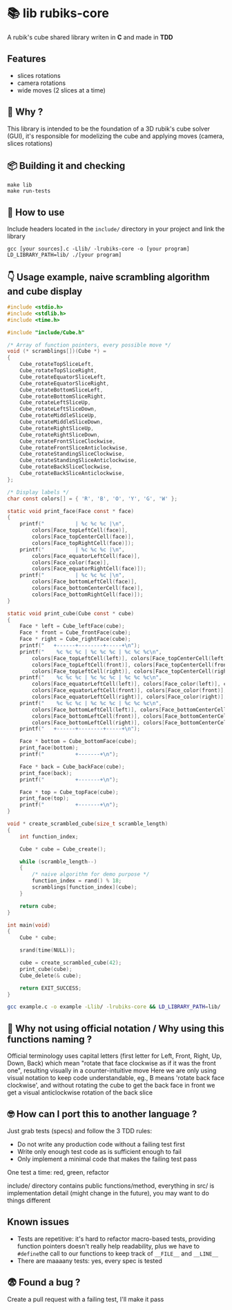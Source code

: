 

# 📚 lib rubiks-core

A rubik's cube shared library writen in **C** and made in **TDD**


## Features

- slices rotations
- camera rotations
- wide moves (2 slices at a time)


## 🫨 Why ?

This library is intended to be the foundation of a 3D rubik's cube solver (GUI),
it's responsible for modelizing the cube and applying moves (camera, slices rotations)


## 📦 Building it and checking

```
make lib
make run-tests
```


## 🤔 How to use

Include headers located in the `include/` directory in your project and link the library
```
gcc [your sources].c -Llib/ -lrubiks-core -o [your program]
LD_LIBRARY_PATH=lib/ ./[your program]
```


## 👇 Usage example, naive scrambling algorithm and cube display

```C
#include <stdio.h>
#include <stdlib.h>
#include <time.h>

#include "include/Cube.h"

/* Array of function pointers, every possible move */
void (* scramblings[])(Cube *) =
{
	Cube_rotateTopSliceLeft,
	Cube_rotateTopSliceRight,
	Cube_rotateEquatorSliceLeft,
	Cube_rotateEquatorSliceRight,
	Cube_rotateBottomSliceLeft,
	Cube_rotateBottomSliceRight,
	Cube_rotateLeftSliceUp,
	Cube_rotateLeftSliceDown,
	Cube_rotateMiddleSliceUp,
	Cube_rotateMiddleSliceDown,
	Cube_rotateRightSliceUp,
	Cube_rotateRightSliceDown,
	Cube_rotateFrontSliceClockwise,
	Cube_rotateFrontSliceAnticlockwise,
	Cube_rotateStandingSliceClockwise,
	Cube_rotateStandingSliceAnticlockwise,
	Cube_rotateBackSliceClockwise,
	Cube_rotateBackSliceAnticlockwise,
};

/* Display labels */
char const colors[] = { 'R', 'B', 'O', 'Y', 'G', 'W' };

static void print_face(Face const * face)
{
	printf("          | %c %c %c |\n",
		colors[Face_topLeftCell(face)],
		colors[Face_topCenterCell(face)],
		colors[Face_topRightCell(face)]);
	printf("          | %c %c %c |\n",
		colors[Face_equatorLeftCell(face)],
		colors[Face_color(face)],
		colors[Face_equatorRightCell(face)]);
	printf("          | %c %c %c |\n",
		colors[Face_bottomLeftCell(face)],
		colors[Face_bottomCenterCell(face)],
		colors[Face_bottomRightCell(face)]);
}

static void print_cube(Cube const * cube)
{
	Face * left = Cube_leftFace(cube);
	Face * front = Cube_frontFace(cube);
	Face * right = Cube_rightFace(cube);
	printf("   +------+--------+-----+\n");
	printf("    %c %c %c | %c %c %c | %c %c %c\n",
		colors[Face_topLeftCell(left)], colors[Face_topCenterCell(left)], colors[Face_topRightCell(left)],
		colors[Face_topLeftCell(front)], colors[Face_topCenterCell(front)], colors[Face_topRightCell(front)],
		colors[Face_topLeftCell(right)], colors[Face_topCenterCell(right)], colors[Face_topRightCell(right)]);
	printf("    %c %c %c | %c %c %c | %c %c %c\n",
		colors[Face_equatorLeftCell(left)], colors[Face_color(left)], colors[Face_equatorRightCell(left)],
		colors[Face_equatorLeftCell(front)], colors[Face_color(front)], colors[Face_equatorRightCell(front)],
		colors[Face_equatorLeftCell(right)], colors[Face_color(right)], colors[Face_equatorRightCell(right)]);
	printf("    %c %c %c | %c %c %c | %c %c %c\n",
		colors[Face_bottomLeftCell(left)], colors[Face_bottomCenterCell(left)], colors[Face_bottomRightCell(left)],
		colors[Face_bottomLeftCell(front)], colors[Face_bottomCenterCell(front)], colors[Face_bottomRightCell(front)],
		colors[Face_bottomLeftCell(right)], colors[Face_bottomCenterCell(right)], colors[Face_bottomRightCell(right)]);
	printf("   +------+--------+-----+\n");

	Face * bottom = Cube_bottomFace(cube);
	print_face(bottom);
	printf("          +-------+\n");

	Face * back = Cube_backFace(cube);
	print_face(back);
	printf("          +-------+\n");

	Face * top = Cube_topFace(cube);
	print_face(top);
	printf("          +-------+\n");
}

void * create_scrambled_cube(size_t scramble_length)
{
	int function_index;

	Cube * cube = Cube_create();

	while (scramble_length--)
	{
		/* naive algorithm for demo purpose */
		function_index = rand() % 18;
		scramblings[function_index](cube);
	}

	return cube;
}

int main(void)
{
	Cube * cube;

	srand(time(NULL));

	cube = create_scrambled_cube(42);
	print_cube(cube);
	Cube_delete(& cube);

	return EXIT_SUCCESS;
}
```
```bash
gcc example.c -o example -Llib/ -lrubiks-core && LD_LIBRARY_PATH=lib/ ./example
```


## 🧐 Why not using official notation / Why using this functions naming ?

Official terminology uses capital letters (first letter for Left, Front,
Right, Up, Down, Back) which mean "rotate that face clockwise as if it was the
front one", resulting visually in a counter-intuitive move
Here we are only using visual notation to keep code understandable,
eg., B means 'rotate back face clockwise', and without rotating the cube to
get the back face in front we get a visual anticlockwise rotation of the back
slice


## 🤓 How can I port this to another language ?
Just grab tests (specs) and follow the 3 TDD rules:
- Do not write any production code without a failing test first
- Write only enough test code as is sufficient enough to fail
- Only implement a minimal code that makes the failing test pass

One test a time: red, green, refactor

include/ directory contains public functions/method, everything in src/ is
implementation detail (might change in the future), you may want to do
things different


## Known issues

- Tests are repetitive: it's hard to refactor macro-based tests, providing function
pointers doesn't really help readability, plus we have to `#define`the call to our functions
to keep track of `__FILE__` and `__LINE__`
- There are maaaany tests: yes, every spec is tested


## 😨 Found a bug ?

Create a pull request with a failing test, I'll make it pass
